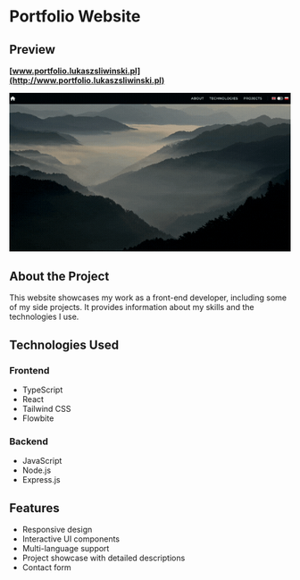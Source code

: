# Portfolio Website

## Preview

**[www.portfolio.lukaszsliwinski.pl](http://www.portfolio.lukaszsliwinski.pl)**

![Website Preview](./preview.gif)

## About the Project

This website showcases my work as a front-end developer, including some of my side projects. It provides information about my skills and the technologies I use.

## Technologies Used

### Frontend
- TypeScript
- React
- Tailwind CSS
- Flowbite

### Backend
- JavaScript
- Node.js
- Express.js

## Features

- Responsive design
- Interactive UI components
- Multi-language support
- Project showcase with detailed descriptions
- Contact form
